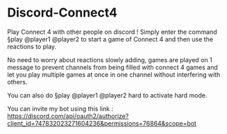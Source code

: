# Discord-Connect4
Play Connect 4 with other people on discord ! Simply enter the command §play @player1 @player2 to start a game of Connect 4 and then use the reactions to play.

No need to worry about reactions slowly adding, games are played on 1 message to prevent channels from being filled with connect 4 games and let you play multiple games at once in one channel without interfering with others.

You can also do §play @player1 @player2 hard to activate hard mode.

You can invite my bot using this link :
https://discord.com/api/oauth2/authorize?client_id=747832023271604236&permissions=76864&scope=bot
